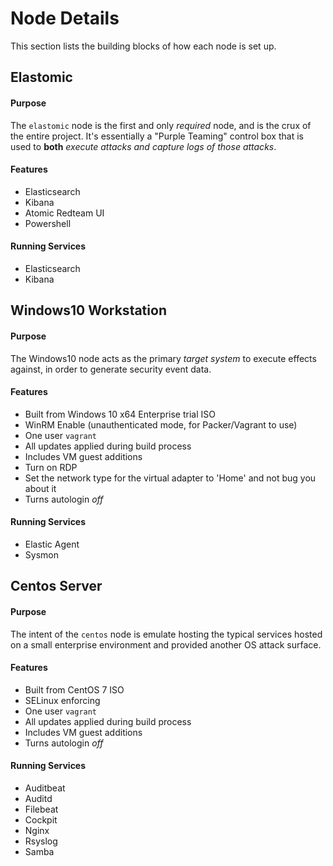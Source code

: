 # Node Details

This section lists the building blocks of how each node is set up.

## Elastomic

#### Purpose
The `elastomic` node is the first and only _required_ node, and is the crux of the entire project. It's essentially a "Purple Teaming" control box that is used to **both** _execute attacks and capture logs of those attacks_.

#### Features

* Elasticsearch
* Kibana
* Atomic Redteam UI
* Powershell

#### Running Services

* Elasticsearch
* Kibana

## Windows10 Workstation

#### Purpose

The Windows10 node acts as the primary _target system_ to execute effects against, in
order to generate security event data.

#### Features

* Built from Windows 10 x64 Enterprise trial ISO
* WinRM Enable (unauthenticated mode, for Packer/Vagrant to use)
* One user `vagrant`
* All updates applied during build process
* Includes VM guest additions
* Turn on RDP
* Set the network type for the virtual adapter to 'Home' and not bug you about it
* Turns autologin *off*

#### Running Services

* Elastic Agent
* Sysmon

## Centos Server

#### Purpose
The intent of the `centos` node is emulate hosting the typical services hosted on a small enterprise environment and provided another OS attack surface.

#### Features

* Built from CentOS 7 ISO
* SELinux enforcing
* One user `vagrant`
* All updates applied during build process
* Includes VM guest additions
* Turns autologin *off*

#### Running Services

* Auditbeat
* Auditd
* Filebeat
* Cockpit
* Nginx
* Rsyslog
* Samba
